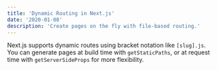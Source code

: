 ```yaml
---
title: 'Dynamic Routing in Next.js'
date: '2020-01-08'
description: 'Create pages on the fly with file-based routing.'
---
```


Next.js supports dynamic routes using bracket notation like `[slug].js`.  
You can generate pages at build time with `getStaticPaths`, or at request time with `getServerSideProps` for more flexibility.
